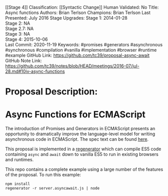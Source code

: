 [[Stage 4]]
Classification: [[Syntactic Change]]
Human Validated: No
Title: Async functions
Authors: Brian Terlson
Champions: Brian Terlson
Last Presented: July 2016
Stage Upgrades: 
Stage 1: 2014-01-28  
Stage 2: NA  
Stage 2.7: NA  
Stage 3: NA  
Stage 4: 2015-10-06  
Last Commit: 2020-11-19
Keywords: #promises #generators #asynchronous #synchronous #compilation #vanilla #implementation #browser #runtime #example
GitHub Link: https://github.com/tc39/proposal-async-await
GitHub Note Link: https://github.com/tc39/notes/blob/HEAD/meetings/2016-07/jul-28.md#10iv-async-functions

# Proposal Description:
# Async Functions for  ECMAScript

The introduction of Promises and Generators in ECMAScript presents an opportunity to dramatically improve the language-level model for writing asynchronous code in ECMAScript. The spec text can be found [here](https://tc39.github.io/ecmascript-asyncawait).


This proposal is implemented in a [regenerator](https://github.com/facebook/regenerator) which can compile ES5 code containing `async` and `await` down to vanilla ES5 to run in existing browsers and runtimes.

This repo contains a complete example using a large number of the features of the proposal.  To run this example:

```Shell
npm install
regenerator -r server.asyncawait.js | node
```
